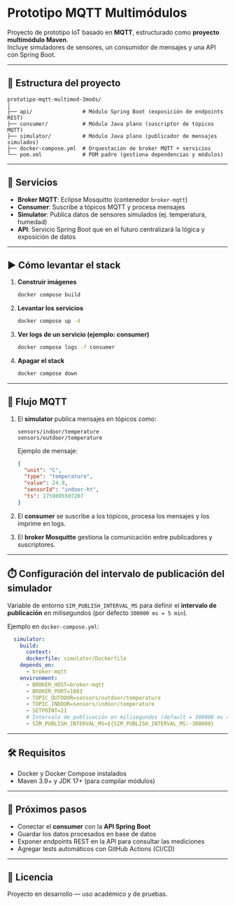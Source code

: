 # Prototipo MQTT Multimódulos

Proyecto de prototipo IoT basado en **MQTT**, estructurado como **proyecto multimódulo Maven**.  
Incluye simuladores de sensores, un consumidor de mensajes y una API con Spring Boot.

---

## 📂 Estructura del proyecto

```
prototipo-mqtt-multimod-3mods/
│
├── api/                # Módulo Spring Boot (exposición de endpoints REST)
├── consumer/           # Módulo Java plano (suscriptor de tópicos MQTT)
├── simulator/          # Módulo Java plano (publicador de mensajes simulados)
├── docker-compose.yml  # Orquestación de broker MQTT + servicios
└── pom.xml             # POM padre (gestiona dependencias y módulos)
```

---

## 🚀 Servicios

- **Broker MQTT**: Eclipse Mosquitto (contenedor `broker-mqtt`)
- **Consumer**: Suscribe a tópicos MQTT y procesa mensajes
- **Simulator**: Publica datos de sensores simulados (ej. temperatura, humedad)
- **API**: Servicio Spring Boot que en el futuro centralizará la lógica y exposición de datos

---

## ▶️ Cómo levantar el stack

1. **Construir imágenes**
   ```bash
   docker compose build
   ```

2. **Levantar los servicios**
   ```bash
   docker compose up -d
   ```

3. **Ver logs de un servicio (ejemplo: consumer)**
   ```bash
   docker compose logs -f consumer
   ```

4. **Apagar el stack**
   ```bash
   docker compose down
   ```

---

## 📡 Flujo MQTT

1. El **simulator** publica mensajes en tópicos como:
   ```
   sensors/indoor/temperature
   sensors/outdoor/temperature
   ```

   Ejemplo de mensaje:
   ```json
   {
     "unit": "C",
     "type": "temperature",
     "value": 24.9,
     "sensorId": "indoor-ht",
     "ts": 1759095507207
   }
   ```

2. El **consumer** se suscribe a los tópicos, procesa los mensajes y los imprime en logs.

3. El **broker Mosquitto** gestiona la comunicación entre publicadores y suscriptores.

---

## ⏱️ Configuración del intervalo de publicación del simulador


Variable de entorno `SIM_PUBLISH_INTERVAL_MS` para definir el **intervalo de publicación** en milisegundos (por defecto `300000 ms = 5 min`).

Ejemplo en `docker-compose.yml`:

```yaml
  simulator:
    build:
      context: .
      dockerfile: simulator/Dockerfile
    depends_on:
      - broker-mqtt
    environment:
      - BROKER_HOST=broker-mqtt
      - BROKER_PORT=1883
      - TOPIC_OUTDOOR=sensors/outdoor/temperature
      - TOPIC_INDOOR=sensors/indoor/temperature
      - SETPOINT=21
      # Intervalo de publicación en milisegundos (default = 300000 ms = 5 min)
      - SIM_PUBLISH_INTERVAL_MS=${SIM_PUBLISH_INTERVAL_MS:-300000}
```



---

## 🛠️ Requisitos

- Docker y Docker Compose instalados
- Maven 3.9+ y JDK 17+ (para compilar módulos)

---

## 📌 Próximos pasos

- Conectar el **consumer** con la **API Spring Boot**
- Guardar los datos procesados en base de datos
- Exponer endpoints REST en la API para consultar las mediciones
- Agregar tests automáticos con GitHub Actions (CI/CD)

---

## 📜 Licencia

Proyecto en desarrollo — uso académico y de pruebas.
